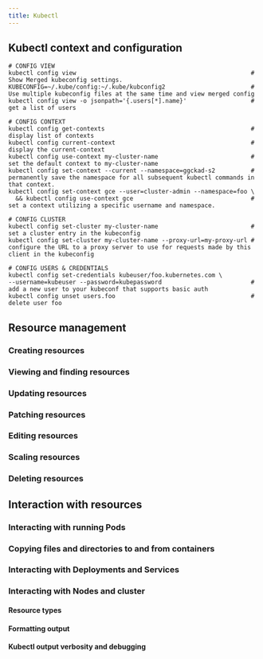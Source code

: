 ```yaml
---
title: Kubectl
---
```


## Kubectl context and configuration

```shell
# CONFIG VIEW
kubectl config view                                                 # Show Merged kubeconfig settings.
KUBECONFIG=~/.kube/config:~/.kube/kubconfig2                        # Use multiple kubeconfig files at the same time and view merged config
kubectl config view -o jsonpath='{.users[*].name}'                  # get a list of users

# CONFIG CONTEXT
kubectl config get-contexts                                         # display list of contexts
kubectl config current-context                                      # display the current-context
kubectl config use-context my-cluster-name                          # set the default context to my-cluster-name
kubectl config set-context --current --namespace=ggckad-s2          # permanently save the namespace for all subsequent kubectl commands in that context.
kubectl config set-context gce --user=cluster-admin --namespace=foo \
  && kubectl config use-context gce                                 # set a context utilizing a specific username and namespace.

# CONFIG CLUSTER
kubectl config set-cluster my-cluster-name                          # set a cluster entry in the kubeconfig
kubectl config set-cluster my-cluster-name --proxy-url=my-proxy-url # configure the URL to a proxy server to use for requests made by this client in the kubeconfig

# CONFIG USERS & CREDENTIALS
kubectl config set-credentials kubeuser/foo.kubernetes.com \
--username=kubeuser --password=kubepassword                         # add a new user to your kubeconf that supports basic auth
kubectl config unset users.foo                                      # delete user foo
```


## Resource management

### Creating resources

### Viewing and finding resources

### Updating resources 

### Patching resources

### Editing resources

### Scaling resources

### Deleting resources

## Interaction with resources

### Interacting with running Pods

### Copying files and directories to and from containers 

### Interacting with Deployments and Services

### Interacting with Nodes and cluster 

#### Resource types

#### Formatting output

#### Kubectl output verbosity and debugging
